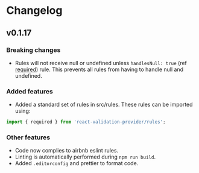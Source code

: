 # Changelog

## v0.1.17

### Breaking changes

- Rules will not receive null or undefined unless `handlesNull: true` (ref [required](https://github.com/jarlef/react-validation-provider/blob/master/src/rules/required.js)) rule. This prevents all rules from having to handle null and undefined.

### Added features

- Added a standard set of rules in src/rules. These rules can be imported using:

```javascript
import { required } from 'react-validation-provider/rules';
```

### Other features

- Code now complies to airbnb eslint rules.
- Linting is automatically performed during `npm run build`.
- Added `.editorconfig` and prettier to format code.
